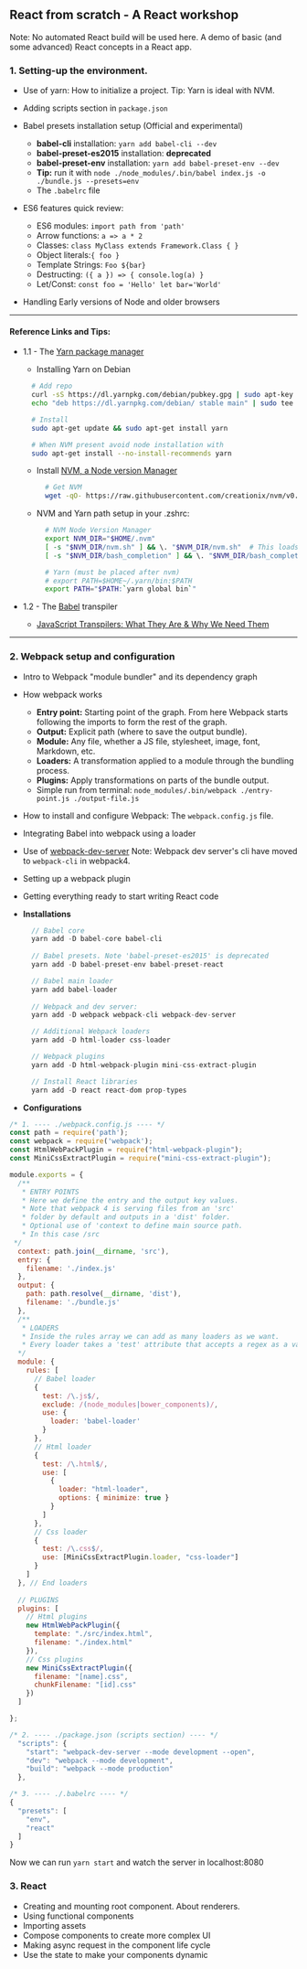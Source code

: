 ## React from scratch - A React workshop
Note: No automated React build will be used here.
A demo of basic (and some advanced) React concepts in a React app.

### 1. Setting-up the environment.
- Use of yarn: How to initialize a project. 
  Tip: Yarn is ideal with NVM.
- Adding scripts section in `package.json`
- Babel presets installation setup (Official and experimental)
  * **babel-cli** installation: `yarn add babel-cli --dev`
  * **babel-preset-es2015** installation: **deprecated**
  * **babel-preset-env** installation: `yarn add babel-preset-env --dev`
  * **Tip:** run it with `node ./node_modules/.bin/babel index.js -o ./bundle.js --presets=env`
  * The `.babelrc` file

- ES6 features quick review:
  * ES6 modules: `import path from 'path'`
  * Arrow functions: `a => a * 2`
  * Classes: `class MyClass extends Framework.Class { }`
  * Object literals:`{ foo }`
  * Template Strings: `Foo ${bar}`
  * Destructing: `({ a }) => { console.log(a) }`
  * Let/Const: `const foo = 'Hello' let bar='World'`
- Handling Early versions of Node and older browsers

---
#### Reference Links and Tips: 
- 1.1 - The [Yarn package manager](https://yarnpkg.com/en/docs)

    - Installing Yarn on Debian
    ```sh
      # Add repo
      curl -sS https://dl.yarnpkg.com/debian/pubkey.gpg | sudo apt-key add -
      echo "deb https://dl.yarnpkg.com/debian/ stable main" | sudo tee /etc/apt/sources.list.d/yarn.list

      # Install
      sudo apt-get update && sudo apt-get install yarn

      # When NVM present avoid node installation with
      sudo apt-get install --no-install-recommends yarn
    ```

    - Install [NVM, a Node version Manager](https://github.com/creationix/nvm) 
      ```sh
        # Get NVM
        wget -qO- https://raw.githubusercontent.com/creationix/nvm/v0.33.8/install.sh | bash
      ```

    - NVM and Yarn path setup in your .zshrc:
      ```sh
        # NVM Node Version Manager
        export NVM_DIR="$HOME/.nvm"
        [ -s "$NVM_DIR/nvm.sh" ] && \. "$NVM_DIR/nvm.sh"  # This loads nvm
        [ -s "$NVM_DIR/bash_completion" ] && \. "$NVM_DIR/bash_completion"  # This loads nvm bash_completion

        # Yarn (must be placed after nvm)
        # export PATH=$HOME~/.yarn/bin:$PATH
        export PATH="$PATH:`yarn global bin`"
      ```

- 1.2 - The [Babel](https://babeljs.io/) transpiler
  - [JavaScript Transpilers: What They Are & Why We Need Them](https://scotch.io/tutorials/javascript-transpilers-what-they-are-why-we-need-them)
---

### 2. Webpack setup and configuration
- Intro to Webpack "module bundler" and its dependency graph
- How webpack works
  - **Entry point:** 
    Starting point of the graph. From here Webpack starts following the imports
    to form the rest of the graph.
  - **Output:** 
    Explicit path (where to save the output bundle).
  - **Module:** 
    Any file, whether a JS file, stylesheet, image, font, Markdown, etc.
  - **Loaders:** 
    A transformation applied to a module through the bundling process.
  - **Plugins:** 
    Apply transformations on parts of the bundle output.
  - Simple run from terminal: 
    `node_modules/.bin/webpack ./entry-point.js ./output-file.js`
- How to install and configure Webpack: The `webpack.config.js` file.
- Integrating Babel into webpack using a loader 
- Use of [webpack-dev-server](https://github.com/webpack/webpack-dev-server)
  Note: Webpack dev server's cli have moved to `webpack-cli` in webpack4.
- Setting up a webpack plugin
- Getting everything ready to start writing React code

- **Installations**
  ```js
    // Babel core
    yarn add -D babel-core babel-cli
    
    // Babel presets. Note 'babel-preset-es2015' is deprecated
    yarn add -D babel-preset-env babel-preset-react

    // Babel main loader
    yarn add babel-loader
    
    // Webpack and dev server:
    yarn add -D webpack webpack-cli webpack-dev-server

    // Additional Webpack loaders
    yarn add -D html-loader css-loader

    // Webpack plugins
    yarn add -D html-webpack-plugin mini-css-extract-plugin

    // Install React libraries
    yarn add -D react react-dom prop-types
  ```

- **Configurations**
```js
/* 1. ---- ./webpack.config.js ---- */
const path = require('path');
const webpack = require('webpack');
const HtmlWebPackPlugin = require("html-webpack-plugin");
const MiniCssExtractPlugin = require("mini-css-extract-plugin");

module.exports = {
  /**
   * ENTRY POINTS
   * Here we define the entry and the output key values.
   * Note that webpack 4 is serving files from an 'src'
   * folder by default and outputs in a 'dist' folder.
   * Optional use of 'context to define main source path. 
   * In this case /src
 */
  context: path.join(__dirname, 'src'),
  entry: {
    filename: './index.js'
  },
  output: {
    path: path.resolve(__dirname, 'dist'),
    filename: './bundle.js'
  },
  /** 
   * LOADERS
   * Inside the rules array we can add as many loaders as we want. 
   * Every loader takes a 'test' attribute that accepts a regex as a value.
  */
  module: {
    rules: [
      // Babel loader
      {
        test: /\.js$/,
        exclude: /(node_modules|bower_components)/,
        use: {
          loader: 'babel-loader'
        }
      },
      // Html loader
      {
        test: /\.html$/,
        use: [
          {
            loader: "html-loader",
            options: { minimize: true }
          }
        ]
      },
      // Css loader
      {
        test: /\.css$/,
        use: [MiniCssExtractPlugin.loader, "css-loader"]
      }
    ]
  }, // End loaders
  
  // PLUGINS
  plugins: [
    // Html plugins
    new HtmlWebPackPlugin({
      template: "./src/index.html",
      filename: "./index.html"
    }),
    // Css plugins
    new MiniCssExtractPlugin({
      filename: "[name].css",
      chunkFilename: "[id].css"
    })
  ]

};

/* 2. ---- ./package.json (scripts section) ---- */
  "scripts": {
    "start": "webpack-dev-server --mode development --open",
    "dev": "webpack --mode development",
    "build": "webpack --mode production"
  },

/* 3. ---- ./.babelrc ---- */
{
  "presets": [
    "env",
    "react"
  ]
}

```
Now we can run `yarn start` and watch the server in localhost:8080

### 3. React
- Creating and mounting root component. About renderers.
- Using functional components
- Importing assets
- Compose components to create more complex UI
- Making async request in the component life cycle
- Use the state to make your components dynamic
